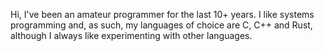 Hi, I've been an amateur programmer for the last 10+ years.
I like systems programming and, as such, my languages of choice are C, C++ and Rust, although I always like experimenting with other languages.
